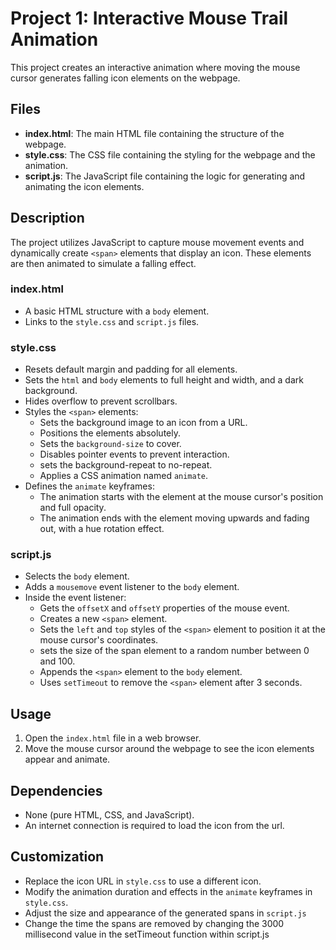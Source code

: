 # Project 1: Interactive Mouse Trail Animation

This project creates an interactive animation where moving the mouse cursor generates falling icon elements on the webpage.

## Files

* **index.html**: The main HTML file containing the structure of the webpage.
* **style.css**: The CSS file containing the styling for the webpage and the animation.
* **script.js**: The JavaScript file containing the logic for generating and animating the icon elements.

## Description

The project utilizes JavaScript to capture mouse movement events and dynamically create `<span>` elements that display an icon. These elements are then animated to simulate a falling effect.

### index.html

* A basic HTML structure with a `body` element.
* Links to the `style.css` and `script.js` files.

### style.css

* Resets default margin and padding for all elements.
* Sets the `html` and `body` elements to full height and width, and a dark background.
* Hides overflow to prevent scrollbars.
* Styles the `<span>` elements:
    * Sets the background image to an icon from a URL.
    * Positions the elements absolutely.
    * Sets the `background-size` to cover.
    * Disables pointer events to prevent interaction.
    * sets the background-repeat to no-repeat.
    * Applies a CSS animation named `animate`.
* Defines the `animate` keyframes:
    * The animation starts with the element at the mouse cursor's position and full opacity.
    * The animation ends with the element moving upwards and fading out, with a hue rotation effect.

### script.js

* Selects the `body` element.
* Adds a `mousemove` event listener to the `body` element.
* Inside the event listener:
    * Gets the `offsetX` and `offsetY` properties of the mouse event.
    * Creates a new `<span>` element.
    * Sets the `left` and `top` styles of the `<span>` element to position it at the mouse cursor's coordinates.
    * sets the size of the span element to a random number between 0 and 100.
    * Appends the `<span>` element to the `body` element.
    * Uses `setTimeout` to remove the `<span>` element after 3 seconds.

## Usage

1.  Open the `index.html` file in a web browser.
2.  Move the mouse cursor around the webpage to see the icon elements appear and animate.

## Dependencies

* None (pure HTML, CSS, and JavaScript).
* An internet connection is required to load the icon from the url.

## Customization

* Replace the icon URL in `style.css` to use a different icon.
* Modify the animation duration and effects in the `animate` keyframes in `style.css`.
* Adjust the size and appearance of the generated spans in `script.js`
* Change the time the spans are removed by changing the 3000 millisecond value in the setTimeout function within script.js